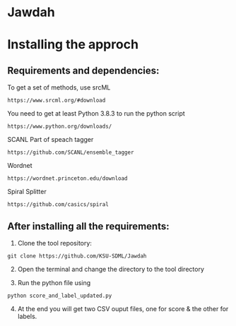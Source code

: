 # Jawdah

# Installing the approch

## Requirements and dependencies:

To get a set of methods, use srcML
```
https://www.srcml.org/#download
```
You need to get at least Python 3.8.3 to run the python script
```
https://www.python.org/downloads/
```

SCANL Part of speach tagger
```
https://github.com/SCANL/ensemble_tagger 
```
Wordnet
```
https://wordnet.princeton.edu/download 
```
Spiral Splitter
```
https://github.com/casics/spiral
```

## After installing all the requirements:

1. Clone the tool repository:
```
git clone https://github.com/KSU-SDML/Jawdah
```
2. Open the terminal and change the directory to the tool directory 

3. Run the python file using 
```
python score_and_label_updated.py
```
4. At the end you will get two CSV ouput files, one for score & the other for labels. 
